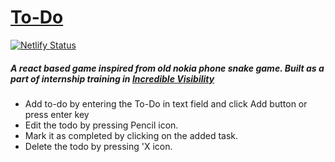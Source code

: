 # [To-Do](https://mytodov1.netlify.app/)
[![Netlify Status](https://api.netlify.com/api/v1/badges/d28a9d58-b705-4e21-bd5c-f4491caad2d6/deploy-status)](https://app.netlify.com/sites/mytodov1/deploys)

##### A react based game inspired from old nokia phone snake game. Built as a part of internship training in [Incredible Visibility](https://www.incrediblevisibility.com/)

- Add to-do by entering the To-Do in text field and click Add button or press enter key
- Edit the todo by pressing Pencil icon.
- Mark it as completed by clicking on the added task.
- Delete the todo by pressing 'X icon.
